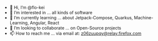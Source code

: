 - 👋 Hi, I’m @flo-kei
- 👀 I’m interested in ... all kinds of software
- 🌱 I’m currently learning ... about Jetpack-Compose, Quarkus, Machine-Learning, Angular, React
- 💞️ I’m looking to collaborate ... on Open-Source projects 
- 📫 How to reach me ... via email at: z06zuupqy@relay.firefox.com

<!---
flo-kei/flo-kei is a ✨ special ✨ repository because its `README.md` (this file) appears on your GitHub profile.
You can click the Preview link to take a look at your changes.
--->
